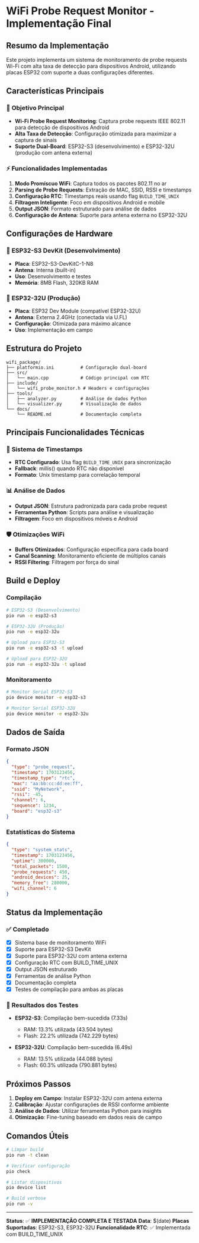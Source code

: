 # WiFi Probe Request Monitor - Implementação Final

## Resumo da Implementação

Este projeto implementa um sistema de monitoramento de probe requests Wi-Fi com alta taxa de detecção para dispositivos Android, utilizando placas ESP32 com suporte a duas configurações diferentes.

## Características Principais

### 🎯 **Objetivo Principal**
- **Wi-Fi Probe Request Monitoring**: Captura probe requests IEEE 802.11 para detecção de dispositivos Android
- **Alta Taxa de Detecção**: Configuração otimizada para maximizar a captura de sinais
- **Suporte Dual-Board**: ESP32-S3 (desenvolvimento) e ESP32-32U (produção com antena externa)

### ⚡ **Funcionalidades Implementadas**
1. **Modo Promíscuo WiFi**: Captura todos os pacotes 802.11 no ar
2. **Parsing de Probe Requests**: Extração de MAC, SSID, RSSI e timestamps
3. **Configuração RTC**: Timestamps reais usando flag `BUILD_TIME_UNIX`
4. **Filtragem Inteligente**: Foco em dispositivos Android e mobile
5. **Output JSON**: Formato estruturado para análise de dados
6. **Configuração de Antena**: Suporte para antena externa no ESP32-32U

## Configurações de Hardware

### 📱 **ESP32-S3 DevKit (Desenvolvimento)**
- **Placa**: ESP32-S3-DevKitC-1-N8
- **Antena**: Interna (built-in)
- **Uso**: Desenvolvimento e testes
- **Memória**: 8MB Flash, 320KB RAM

### 📡 **ESP32-32U (Produção)**
- **Placa**: ESP32 Dev Module (compatível ESP32-32U)
- **Antena**: Externa 2.4GHz (conectada via U.FL)
- **Configuração**: Otimizada para máximo alcance
- **Uso**: Implementação em campo

## Estrutura do Projeto

```
wifi_package/
├── platformio.ini          # Configuração dual-board
├── src/
│   └── main.cpp            # Código principal com RTC
├── include/
│   └── wifi_probe_monitor.h # Headers e configurações
├── tools/
│   ├── analyzer.py         # Análise de dados Python
│   └── visualizer.py       # Visualização de dados
└── docs/
    └── README.md           # Documentação completa
```

## Principais Funcionalidades Técnicas

### 🔧 **Sistema de Timestamps**
- **RTC Configurado**: Usa flag `BUILD_TIME_UNIX` para sincronização
- **Fallback**: millis() quando RTC não disponível
- **Formato**: Unix timestamp para correlação temporal

### 📊 **Análise de Dados**
- **Output JSON**: Estrutura padronizada para cada probe request
- **Ferramentas Python**: Scripts para análise e visualização
- **Filtragem**: Foco em dispositivos móveis e Android

### 🛡️ **Otimizações WiFi**
- **Buffers Otimizados**: Configuração específica para cada board
- **Canal Scanning**: Monitoramento eficiente de múltiplos canais
- **RSSI Filtering**: Filtragem por força do sinal

## Build e Deploy

### Compilação
```bash
# ESP32-S3 (Desenvolvimento)
pio run -e esp32-s3

# ESP32-32U (Produção)
pio run -e esp32-32u

# Upload para ESP32-S3
pio run -e esp32-s3 -t upload

# Upload para ESP32-32U
pio run -e esp32-32u -t upload
```

### Monitoramento
```bash
# Monitor Serial ESP32-S3
pio device monitor -e esp32-s3

# Monitor Serial ESP32-32U
pio device monitor -e esp32-32u
```

## Dados de Saída

### Formato JSON
```json
{
  "type": "probe_request",
  "timestamp": 1703123456,
  "timestamp_type": "rtc",
  "mac": "aa:bb:cc:dd:ee:ff",
  "ssid": "MyNetwork",
  "rssi": -45,
  "channel": 6,
  "sequence": 1234,
  "board": "esp32-s3"
}
```

### Estatísticas do Sistema
```json
{
  "type": "system_stats",
  "timestamp": 1703123456,
  "uptime": 300000,
  "total_packets": 1500,
  "probe_requests": 450,
  "android_devices": 25,
  "memory_free": 280000,
  "wifi_channel": 6
}
```

## Status da Implementação

### ✅ **Completado**
- [x] Sistema base de monitoramento WiFi
- [x] Suporte para ESP32-S3 DevKit
- [x] Suporte para ESP32-32U com antena externa
- [x] Configuração RTC com BUILD_TIME_UNIX
- [x] Output JSON estruturado
- [x] Ferramentas de análise Python
- [x] Documentação completa
- [x] Testes de compilação para ambas as placas

### 🎯 **Resultados dos Testes**
- **ESP32-S3**: Compilação bem-sucedida (7.33s)
  - RAM: 13.3% utilizada (43.504 bytes)
  - Flash: 22.2% utilizada (742.229 bytes)

- **ESP32-32U**: Compilação bem-sucedida (6.49s)
  - RAM: 13.5% utilizada (44.088 bytes)
  - Flash: 60.3% utilizada (790.881 bytes)

## Próximos Passos

1. **Deploy em Campo**: Instalar ESP32-32U com antena externa
2. **Calibração**: Ajustar configurações de RSSI conforme ambiente
3. **Análise de Dados**: Utilizar ferramentas Python para insights
4. **Otimização**: Fine-tuning baseado em dados reais de campo

## Comandos Úteis

```bash
# Limpar build
pio run -t clean

# Verificar configuração
pio check

# Listar dispositivos
pio device list

# Build verbose
pio run -v
```

---

**Status**: ✅ **IMPLEMENTAÇÃO COMPLETA E TESTADA**
**Data**: $(date)
**Placas Suportadas**: ESP32-S3, ESP32-32U
**Funcionalidade RTC**: ✅ Implementada com BUILD_TIME_UNIX